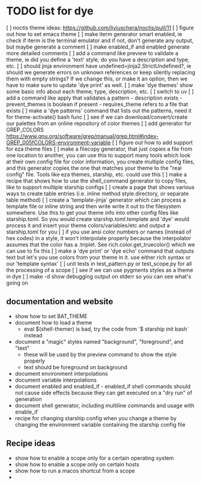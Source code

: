 # TODO list for dye

[ ] noctis theme ideas: https://github.com/liviuschera/noctis/pull/11
[ ] figure out how to set emacs theme
[ ] make iterm generator smart enabled, ie check if iterm is the terminal emulator
    and if not, don't generate any output, but maybe generate a comment
[ ] make enabled_if and enabled generate more detailed comments
[ ] add a command like preview to validate a theme, ie did you define a 'text' style,
    do you have a description and type, etc.
[ ] should jinja environment have undefined=jinja2.StrictUndefined?, ie should we generate
    errors on unknown references or keep silently replacing them with empty strings?
    If we change this, or make it an option, then we have to make sure to update
    'dye print' as well.
[ ] make 'dye themes' show some basic info about each theme, type, description, etc.
[ ] switch to uv
[ ] add a command like apply that validates a pattern
    - description exists
    - prevent_themes is boolean if present
    - requires_theme refers to a file that exists
[ ] make a 'dye patterns' command that lists out the patterns, need it for theme-activate() bash func
[ ] see if we can download/convert/create our palettes from an online repository of color themes
[ ] add generator for GREP_COLORS https://www.gnu.org/software/grep/manual/grep.html#index-GREP_005fCOLORS-environment-variable
[ ] figure out how to add support for eza theme files
[ ] make a filecopy generator, that just copies a file from one location to another, you can use
    this to support many tools which look at their own config file for color information, you
    create multiple config files, and this generator copies the one that matches your theme
    to the "real config" file. Tools like eza themes, starship, etc. could use this
[ ] make a recipe that shows how to use the shell_command generator to copy files, like to
    support multiple starship configs
[ ] create a page that shows various ways to create table entries (i.e. inline method style.directory, or separate table method)
[ ] create a 'template-jinja' generator which can process a template file or inline string and then write
    write it out to the filesystem somewhere. Use this to get your theme info into other config
    files like starship.toml. So you would create starship.toml.template and 'dye' would
    process it and insert your theme colors/variables/etc and output a starship.toml for you
[ ] if you use ansi color numbers or names (instead of hex codes) in a style, it won't interpolate properly
    because the interpolator assumes that the color has a .triplet. See rich.color.get_truecolor() which
    we can use to fix this
[ ] make a 'dye print' or 'dye echo' command that outputs text but let's you use colors from your theme
    in it. use either rich syntax or our 'template syntax'
[ ] unit tests in test_pattern.py or test_scope.py for all the processing of a scope
[ ] see if we can use pygments styles as a theme in dye
[ ] make -d show debugging output on stderr so you can see what's going on


## documentation and website
  - show how to set BAT_THEME
- document how to load a theme
    - eval $(shell-themer) is bad, try the code from `$ starship init bash` instead
- document a "magic" styles named "background", "foreground", and "text"
  - these will be used by the preview command to show the style properly
  - text should be foreground on background
- document environment interpolations
- document variable interpolations
- document enabled and enabled_if - enabled_if shell commands should not cause side effects because
  they can get executed on a "dry run" of generation
- document shell generator, including multiline commands and usage with enable_if
- recipe for changing starship config when you change a theme by changing the environment
  variable containing the starship config file



## Recipe ideas

- show how to enable a scope only for a certain operating system
- show how to enable a scope only on certain hosts
- show how to run a macos shortcut from a scope
-
